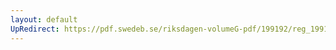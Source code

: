 ```yaml
---
layout: default
UpRedirect: https://pdf.swedeb.se/riksdagen-volumeG-pdf/199192/reg_199192/reg_199192_0345.pdf
---
```

